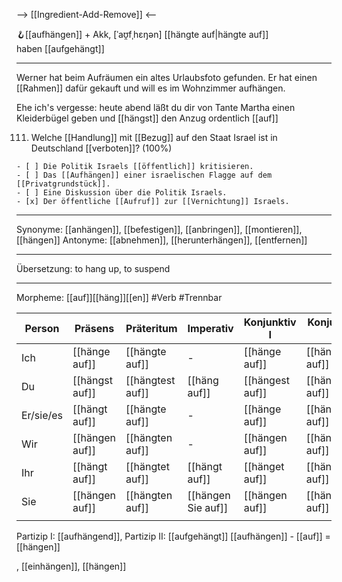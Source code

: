 --> [[Ingredient-Add-Remove]] <--

🪝[[aufhängen]] + Akk, [ˈaʊ̯fˌhɛŋən]
[[hängte auf|hängte auf]]  
haben [[aufgehängt]]

---

Werner hat beim Aufräumen ein altes Urlaubsfoto gefunden. Er hat einen [[Rahmen]] dafür gekauft und will es im Wohnzimmer aufhängen.

Ehe ich's vergesse: heute abend läßt du dir von Tante Martha einen Kleiderbügel geben und [[hängst]] den Anzug ordentlich [[auf]]

111. Welche [[Handlung]] mit [[Bezug]] auf den Staat Israel ist in Deutschland [[verboten]]? (100%)


    - [ ] Die Politik Israels [[öffentlich]] kritisieren.
    - [ ] Das [[Aufhängen]] einer israelischen Flagge auf dem [[Privatgrundstück]].
    - [ ] Eine Diskussion über die Politik Israels.
    - [x] Der öffentliche [[Aufruf]] zur [[Vernichtung]] Israels.

---

Synonyme: [[anhängen]], [[befestigen]], [[anbringen]], [[montieren]], [[hängen]]
Antonyme: [[abnehmen]], [[herunterhängen]], [[entfernen]]

---

Übersetzung: to hang up, to suspend

---

Morpheme: [[auf]][[häng]][[en]]
#Verb #Trennbar

| Person    | Präsens        | Präteritum       | Imperativ          | Konjunktiv I    | Konjunktiv II     |
| --------- | -------------- | ---------------- | ------------------ | --------------- | ----------------- |
| Ich       | [[hänge auf]]  | [[hängte auf]]   | -                  | [[hänge auf]]   | [[hängte auf]]    |
| Du        | [[hängst auf]] | [[hängtest auf]] | [[häng auf]]       | [[hängest auf]] | [[hängetest auf]] |
| Er/sie/es | [[hängt auf]]  | [[hängte auf]]   | -                  | [[hänge auf]]   | [[hängte auf]]    |
| Wir       | [[hängen auf]] | [[hängten auf]]  | -                  | [[hängen auf]]  | [[hängten auf]]   |
| Ihr       | [[hängt auf]]  | [[hängtet auf]]  | [[hängt auf]]      | [[hänget auf]]  | [[hängetet auf]]  |
| Sie       | [[hängen auf]] | [[hängten auf]]  | [[hängen Sie auf]] | [[hängen auf]]  | [[hängten auf]]   |
|           |                |                  |                    |                 |                   |

Partizip I: [[aufhängend]], Partizip II: [[aufgehängt]]
[[aufhängen]] - [[auf]] = [[hängen]]

, [[einhängen]], [[hängen]]
